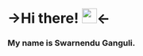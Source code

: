 # ->Hi there! <img src="https://raw.githubusercontent.com/MartinHeinz/MartinHeinz/master/wave.gif" width="30px"><-
### My name is Swarnendu Ganguli.

<!--
**SwarnenduGanguli25/SwarnenduGanguli25** is a ✨ _special_ ✨ repository because its `README.md` (this file) appears on your GitHub profile.

Here are some ideas to get you started:

- 🔭 I’m currently working on ...
- 🌱 I’m currently learning ...
- 👯 I’m looking to collaborate on ...
- 🤔 I’m looking for help with ...
- 💬 Ask me about ...
- 📫 How to reach me: ...
- 😄 Pronouns: ...
- ⚡ Fun fact: ...
-->
